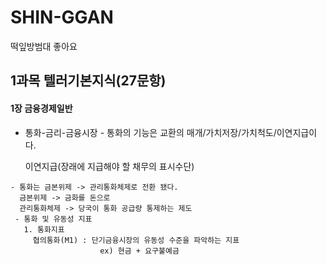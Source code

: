 # SHIN-GGAN
떡잎방범대
좋아요
 
## 1과목 텔러기본지식(27문항)
 #### 1장 금융경제일반
   * 통화-금리-금융시장
    - 통화의 기능은 교환의 매개/가치저장/가치척도/이연지급이다.
   
      이연지급(장래에 지급해야 할 채무의 표시수단)
      
    - 통화는 금본위제 -> 관리통화체제로 전환 됐다.
      금본위제 -> 금화를 돈으로  
      관리통화체제 -> 당국이 통화 공급량 통제하는 제도
     - 통화 및 유동성 지표
       1. 통화지표  
         협의통화(M1) : 단기금융시장의 유동성 수준을 파악하는 지표  
                        ex) 현금 + 요구불예금 
 
